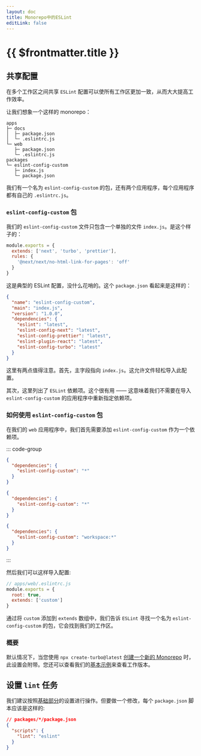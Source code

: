 ```yaml
---
layout: doc
title: Monorepo中的ESLint
editLink: false
---
```


# {{ $frontmatter.title }}

## 共享配置

在多个工作区之间共享 `ESLint` 配置可以使所有工作区更加一致，从而大大提高工作效率。

让我们想象一个这样的 monorepo：

```
apps
├─ docs
│  ├─ package.json
│  └─ .eslintrc.js
└─ web
   ├─ package.json
   └─ .eslintrc.js
packages
└─ eslint-config-custom
   ├─ index.js
   └─ package.json
```

我们有一个名为 `eslint-config-custom` 的包，还有两个应用程序，每个应用程序都有自己的 `.eslintrc.js`。

### `eslint-config-custom` 包

我们的 `eslint-config-custom` 文件只包含一个单独的文件 `index.js`。是这个样子的：

```js
module.exports = {
  extends: ['next', 'turbo', 'prettier'],
  rules: {
    '@next/next/no-html-link-for-pages': 'off'
  }
}
```

这是典型的 ESLint 配置，没什么花哨的。这个 `package.json` 看起来是这样的：

```json
{
  "name": "eslint-config-custom",
  "main": "index.js",
  "version": "1.0.0",
  "dependencies": {
    "eslint": "latest",
    "eslint-config-next": "latest",
    "eslint-config-prettier": "latest",
    "eslint-plugin-react": "latest",
    "eslint-config-turbo": "latest"
  }
}
```

这里有两点值得注意。首先，主字段指向 `index.js`。这允许文件轻松导入此配置。

其次，这里列出了 `ESLint` 依赖项。这个很有用 —— 这意味着我们不需要在导入 `eslint-config-custom` 的应用程序中重新指定依赖项。

### 如何使用 `eslint-config-custom` 包

在我们的 `web` 应用程序中，我们首先需要添加 `eslint-config-custom` 作为一个依赖项。

::: code-group

```json [npm]
{
  "dependencies": {
    "eslint-config-custom": "*"
  }
}
```

```json [yarn]
{
  "dependencies": {
    "eslint-config-custom": "*"
  }
}
```

```json [pnpm]
{
  "dependencies": {
    "eslint-config-custom": "workspace:*"
  }
}
```

:::

然后我们可以这样导入配置:

```js
// apps/web/.eslintrc.js
module.exports = {
  root: true,
  extends: ['custom']
}
```

通过将 `custom` 添加到 `extends` 数组中，我们告诉 `ESLint` 寻找一个名为 `eslint-config-custom` 的包，它会找到我们的工作区。

### 概要

默认情况下，当您使用 `npx create-turbo@latest` [创建一个新的 Monorepo](/getting-started/create-new) 时，此设置会附带。您还可以查看我们的[基本示例](https://github.com/vercel/turbo/tree/main/examples/basic)来查看工作版本。

## 设置 `lint` 任务

我们建议按照[基础部分](/handbook/linting)的设置进行操作。但要做一个修改，每个 `package.json` 脚本应该是这样的:

```json
// packages/*/package.json
{
  "scripts": {
    "lint": "eslint"
  }
}
```

